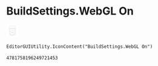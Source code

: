 # BuildSettings.WebGL On
![](/img/BuildSettings.WebGL%20On.png)

``` CSharp
EditorGUIUtility.IconContent("BuildSettings.WebGL On")
```
```
4781758196249721453
```
